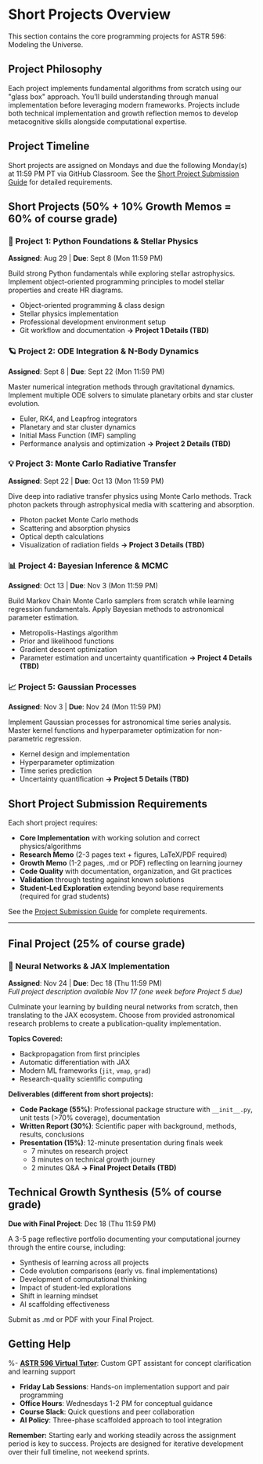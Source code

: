 # Short Projects Overview

This section contains the core programming projects for ASTR 596: Modeling the Universe.

## Project Philosophy

Each project implements fundamental algorithms from scratch using our "glass box" approach. You'll build understanding through manual implementation before leveraging modern frameworks. Projects include both technical implementation and growth reflection memos to develop metacognitive skills alongside computational expertise.

## Project Timeline

Short projects are assigned on Mondays and due the following Monday(s) at 11:59 PM PT via GitHub Classroom. See the [Short Project Submission Guide](./00-project-submission-guide.md) for detailed requirements.

## Short Projects (50% + 10% Growth Memos = 60% of course grade)

### 🐍 Project 1: Python Foundations & Stellar Physics

**Assigned**: Aug 29 | **Due**: Sept 8 (Mon 11:59 PM)

Build strong Python fundamentals while exploring stellar astrophysics. Implement object-oriented programming principles to model stellar properties and create HR diagrams.

- Object-oriented programming & class design
- Stellar physics implementation  
- Professional development environment setup
- Git workflow and documentation
**→ Project 1 Details (TBD)**

### 🪐 Project 2: ODE Integration & N-Body Dynamics

**Assigned**: Sept 8 | **Due**: Sept 22 (Mon 11:59 PM)

Master numerical integration methods through gravitational dynamics. Implement multiple ODE solvers to simulate planetary orbits and star cluster evolution.

- Euler, RK4, and Leapfrog integrators
- Planetary and star cluster dynamics
- Initial Mass Function (IMF) sampling
- Performance analysis and optimization
**→ Project 2 Details (TBD)**

### 💡 Project 3: Monte Carlo Radiative Transfer

**Assigned**: Sept 22 | **Due**: Oct 13 (Mon 11:59 PM)

Dive deep into radiative transfer physics using Monte Carlo methods. Track photon packets through astrophysical media with scattering and absorption.

- Photon packet Monte Carlo methods
- Scattering and absorption physics
- Optical depth calculations
- Visualization of radiation fields
**→ Project 3 Details (TBD)**

### 📊 Project 4: Bayesian Inference & MCMC

**Assigned**: Oct 13 | **Due**: Nov 3 (Mon 11:59 PM)

Build Markov Chain Monte Carlo samplers from scratch while learning regression fundamentals. Apply Bayesian methods to astronomical parameter estimation.

- Metropolis-Hastings algorithm
- Prior and likelihood functions
- Gradient descent optimization
- Parameter estimation and uncertainty quantification
**→ Project 4 Details (TBD)**

### 📈 Project 5: Gaussian Processes

**Assigned**: Nov 3 | **Due**: Nov 24 (Mon 11:59 PM)

Implement Gaussian processes for astronomical time series analysis. Master kernel functions and hyperparameter optimization for non-parametric regression.

- Kernel design and implementation
- Hyperparameter optimization
- Time series prediction
- Uncertainty quantification
**→ Project 5 Details (TBD)**

## Short Project Submission Requirements

Each short project requires:

- **Core Implementation** with working solution and correct physics/algorithms
- **Research Memo** (2-3 pages text + figures, LaTeX/PDF required)
- **Growth Memo** (1-2 pages, .md or PDF) reflecting on learning journey
- **Code Quality** with documentation, organization, and Git practices
- **Validation** through testing against known solutions
- **Student-Led Exploration** extending beyond base requirements (required for grad students)

See the [Project Submission Guide](00-project-submission-guide) for complete requirements.

---

## Final Project (25% of course grade)

### 🧠 Neural Networks & JAX Implementation

**Assigned**: Nov 24 | **Due**: Dec 18 (Thu 11:59 PM)  
*Full project description available Nov 17 (one week before Project 5 due)*

Culminate your learning by building neural networks from scratch, then translating to the JAX ecosystem. Choose from provided astronomical research problems to create a publication-quality implementation.

**Topics Covered:**

- Backpropagation from first principles
- Automatic differentiation with JAX
- Modern ML frameworks (`jit`, `vmap`, `grad`)
- Research-quality scientific computing

**Deliverables (different from short projects):**

- **Code Package (55%)**: Professional package structure with `__init__.py`, unit tests (>70% coverage), documentation
- **Written Report (30%)**: Scientific paper with background, methods, results, conclusions
- **Presentation (15%)**: 12-minute presentation during finals week
  - 7 minutes on research project
  - 3 minutes on technical growth journey
  - 2 minutes Q&A
**→ Final Project Details (TBD)**

## Technical Growth Synthesis (5% of course grade)

**Due with Final Project**: Dec 18 (Thu 11:59 PM)

A 3-5 page reflective portfolio documenting your computational journey through the entire course, including:

- Synthesis of learning across all projects
- Code evolution comparisons (early vs. final implementations)
- Development of computational thinking
- Impact of student-led explorations
- Shift in learning mindset
- AI scaffolding effectiveness

Submit as .md or PDF with your Final Project.

## Getting Help

%- **[ASTR 596 Virtual Tutor](<https://chatgpt.com/g/g-68aabb9278d08191926feb3f5512686c-astr-596-modeling-the-universe-tutor>)**: Custom GPT assistant for concept clarification and learning support
- **Friday Lab Sessions**: Hands-on implementation support and pair programming
- **Office Hours**: Wednesdays 1-2 PM for conceptual guidance
- **Course Slack**: Quick questions and peer collaboration
- **AI Policy**: Three-phase scaffolded approach to tool integration

**Remember:** Starting early and working steadily across the assignment period is key to success. Projects are designed for iterative development over their full timeline, not weekend sprints.
